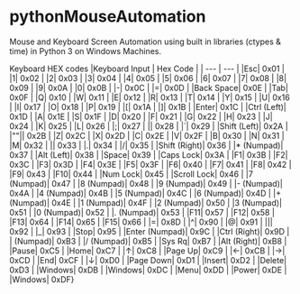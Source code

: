 # pythonMouseAutomation
Mouse and Keyboard Screen Automation using built in libraries (ctypes & time) in Python 3 on Windows Machines. 

Keyboard HEX codes
|Keyboard Input	| Hex Code	|
| --- | --- |
|Esc|  0x01 | 
|1|  0x02 | 
|2|  0x03 | 
|3|  0x04 | 
|4|  0x05 | 
|5|  0x06 | 
|6|  0x07 | 
|7|  0x08 | 
|8|  0x09 | 
|9|  0x0A | 
|0|  0x0B | 
|-|  0x0C | 
|=|  0x0D | 
|Back Space|  0x0E | 
|Tab|  0x0F | 
|Q|  0x10 | 
|W|  0x11 | 
|E|  0x12 | 
|R|  0x13 | 
|T|  0x14 | 
|Y|  0x15 | 
|U|  0x16 | 
|I|  0x17 | 
|O|  0x18 | 
|P|  0x19 | 
|[|  0x1A | 
|]|  0x1B | 
|Enter|  0x1C | 
|Ctrl (Left)|  0x1D | 
|A|  0x1E | 
|S|  0x1F | 
|D|  0x20 | 
|F|  0x21 | 
|G|  0x22 | 
|H|  0x23 | 
|J|  0x24 | 
|K|  0x25 | 
|L|  0x26 | 
|;|  0x27 | 
||  0x28 | 
|`|  0x29 | 
|Shift (Left)|  0x2A | 
|"\"||  0x2B |
|Z|  0x2C | 
|X|  0x2D | 
|C|  0x2E | 
|V|  0x2F | 
|B|  0x30 | 
|N|  0x31 | 
|M|  0x32 | 
||  0x33 | 
|.|  0x34 | 
|/|  0x35 | 
|Shift (Right)|  0x36 | 
|* (Numpad)|  0x37 | 
|Alt (Left)|  0x38 | 
|Space|  0x39 | 
|Caps Lock|  0x3A | 
|F1|  0x3B | 
|F2|  0x3C | 
|F3|  0x3D | 
|F4|  0x3E | 
|F5|  0x3F | 
|F6|  0x40 | 
|F7|  0x41 | 
|F8|  0x42 | 
|F9|  0x43 | 
|F10|  0x44 | 
|Num Lock|  0x45 | 
|Scroll Lock|  0x46 | 
|7 (Numpad)|  0x47 | 
|8 (Numpad)|  0x48 | 
|9 (Numpad)|  0x49 | 
|- (Numpad)|  0x4A | 
|4 (Numpad)|  0x4B | 
|5 (Numpad)|  0x4C | 
|6 (Numpad)|  0x4D | 
|+ (Numpad)|  0x4E | 
|1 (Numpad)|  0x4F | 
|2 (Numpad)|  0x50 | 
|3 (Numpad)|  0x51 | 
|0 (Numpad)|  0x52 | 
|. (Numpad)|  0x53 | 
|F11|  0x57 | 
|F12|  0x58 | 
|F13|  0x64 | 
|F14|  0x65 | 
|F15|  0x66 | 
|=|  0x8D | 
|^|  0x90 | 
|@|  0x91 | 
|||  0x92 | 
|_|  0x93 | 
|Stop|  0x95 | 
|Enter (Numpad)|  0x9C | 
|Ctrl (Right)|  0x9D | 
| (Numpad)|  0xB3 | 
|/ (Numpad)|  0xB5 | 
|Sys Rq|  0xB7 | 
|Alt (Right)|  0xB8 | 
|Pause|  0xC5 | 
|Home|  0xC7 | 
|↑|  0xC8 | 
|Page Up|  0xC9 | 
|←|  0xCB | 
|→|  0xCD | 
|End|  0xCF | 
|↓|  0xD0 | 
|Page Down|  0xD1 | 
|Insert|  0xD2 | 
|Delete|  0xD3 | 
|Windows|  0xDB | 
|Windows|  0xDC | 
|Menu|  0xDD | 
|Power|  0xDE | 
|Windows|  0xDF}
